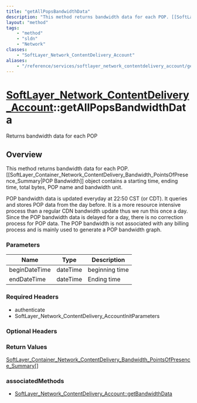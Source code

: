 ```yaml
---
title: "getAllPopsBandwidthData"
description: "This method returns bandwidth data for each POP. [[SoftLayer_Container_Network_ContentDelivery_Bandwidth_PointsOfPresenc... "
layout: "method"
tags:
    - "method"
    - "sldn"
    - "Network"
classes:
    - "SoftLayer_Network_ContentDelivery_Account"
aliases:
    - "/reference/services/softlayer_network_contentdelivery_account/getAllPopsBandwidthData"
---
```

# [SoftLayer_Network_ContentDelivery_Account](/reference/services/SoftLayer_Network_ContentDelivery_Account)::getAllPopsBandwidthData

Returns bandwidth data for each POP


## Overview 
This method returns bandwidth data for each POP. [[SoftLayer_Container_Network_ContentDelivery_Bandwidth_PointsOfPresence_Summary|POP Bandwidth]] object contains a starting time, ending time, total bytes, POP name and bandwidth unit. 

POP bandwidth data is updated everyday at 22:50 CST (or CDT). It queries and stores POP data from the day before. It is a more resource intensive process than a regular CDN bandwidth update thus we run this once a day. Since the POP bandwidth data is delayed for a day, there is no correction process for POP data. The POP bandwidth is not associated with any billing process and is mainly used to generate a POP bandwidth graph. 

### Parameters 
|Name | Type | Description |
| --- | --- | --- |
|beginDateTime| dateTime| beginning time|
|endDateTime| dateTime| Ending time|


### Required Headers
* authenticate
* SoftLayer_Network_ContentDelivery_AccountInitParameters

### Optional Headers

### Return Values
<a href='/reference/datatypes/SoftLayer_Container_Network_ContentDelivery_Bandwidth_PointsOfPresence_Summary'>SoftLayer_Container_Network_ContentDelivery_Bandwidth_PointsOfPresence_Summary[] </a>


### associatedMethods

*  [SoftLayer_Network_ContentDelivery_Account::getBandwidthData](/reference/services/SoftLayer_Network_ContentDelivery_Account/getBandwidthData )

